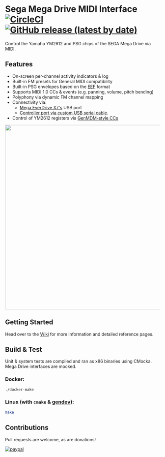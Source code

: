 # Sega Mega Drive MIDI Interface [![CircleCI](https://circleci.com/gh/rhargreaves/mega-drive-midi-interface.svg?style=svg)](https://circleci.com/gh/rhargreaves/mega-drive-midi-interface) [![GitHub release (latest by date)](https://img.shields.io/github/v/release/rhargreaves/mega-drive-midi-interface?style=plastic)](https://github.com/rhargreaves/mega-drive-midi-interface/releases)

Control the Yamaha YM2612 and PSG chips of the SEGA Mega Drive via MIDI.

## Features

- On-screen per-channel activity indicators & log
- Built-in FM presets for General MIDI compatibility
- Built-in PSG envelopes based on the [EEF](<https://github.com/rhargreaves/mega-drive-midi-interface/wiki/PSG-Envelopes>) format
- Supports MIDI 1.0 CCs & events (e.g. panning, volume, pitch bending)
- Polyphony via dynamic FM channel mapping
- Connectivity via:
  - [Mega EverDrive X7's](https://krikzz.com/store/home/33-mega-everdrive-x7.html) USB port
  - [Controller port via custom USB serial cable](https://github.com/rhargreaves/mega-drive-serial-port#hardware).
- Control of YM2612 registers via [GenMDM-style CCs](https://catskullelectronics.com/public/genMDM.pdf)

<p align="center">
    <img src="https://github.com/rhargreaves/mega-drive-midi-interface/raw/master/docs/screenshot.jpg" width="600" />
</p>

## Getting Started

Head over to the [Wiki](https://github.com/rhargreaves/mega-drive-midi-interface/wiki/Getting-Started) for more information and detailed reference pages.

## Build & Test

Unit & system tests are compiled and ran as x86 binaries using CMocka. Mega Drive interfaces are mocked.

### Docker:

```sh
./docker-make
```

### Linux (with `cmake` & [gendev](https://github.com/kubilus1/gendev)):

```sh
make
```

## Contributions

Pull requests are welcome, as are donations!

[![paypal](https://www.paypalobjects.com/en_US/i/btn/btn_donateCC_LG.gif)](https://www.paypal.com/cgi-bin/webscr?cmd=_s-xclick&hosted_button_id=4VY6LCUMYLD42&source=url)
